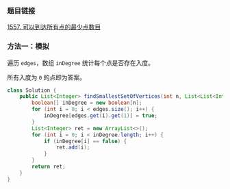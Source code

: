 ### 题目链接
[1557. 可以到达所有点的最少点数目](https://leetcode.cn/problems/minimum-number-of-vertices-to-reach-all-nodes)

### 方法一：模拟
遍历 `edges`，数组 `inDegree` 统计每个点是否存在入度。

所有入度为 `0` 的点即为答案。

```Java
class Solution {
    public List<Integer> findSmallestSetOfVertices(int n, List<List<Integer>> edges) {
        boolean[] inDegree = new boolean[n];
        for (int i = 0; i < edges.size(); i++) {
            inDegree[edges.get(i).get(1)] = true;
        }
        List<Integer> ret = new ArrayList<>();
        for (int i = 0; i < inDegree.length; i++) {
            if (inDegree[i] == false) {
                ret.add(i);
            }
        }
        return ret;
    }
}
```